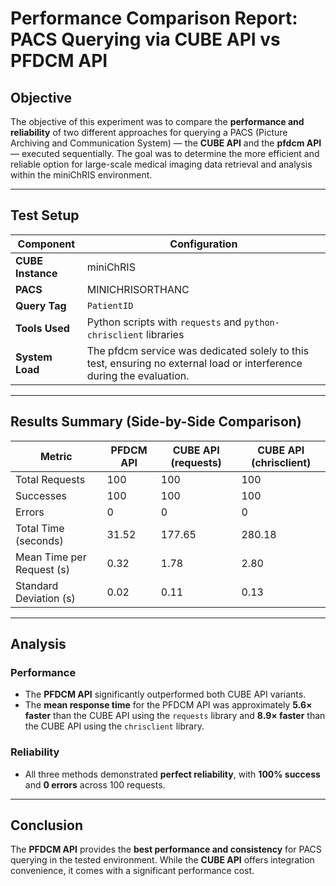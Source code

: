 # Performance Comparison Report: PACS Querying via CUBE API vs PFDCM API

## Objective
The objective of this experiment was to compare the **performance and reliability** of two different approaches for querying a PACS (Picture Archiving and Communication System) — the **CUBE API** and the **pfdcm API** — executed sequentially. The goal was to determine the more efficient and reliable option for large-scale medical imaging data retrieval and analysis within the miniChRIS environment.

---

## Test Setup

| Component        | Configuration                         |
|------------------|----------------------------------------|
| **CUBE Instance** | miniChRIS                             |
| **PACS**         | MINICHRISORTHANC                       |
| **Query Tag**    | `PatientID`                            |
| **Tools Used**   | Python scripts with `requests` and `python-chrisclient` libraries |
| **System Load**  | The pfdcm service was dedicated solely to this test, ensuring no external load or interference during the evaluation. |

---

## Results Summary (Side-by-Side Comparison)

| Metric                     | **PFDCM API** | **CUBE API (requests)** | **CUBE API (chrisclient)** |
|----------------------------|---------------|---------------------|----------------------------|
| Total Requests             | 100           | 100                 | 100                        |
| Successes                  | 100           | 100                 | 100                        |
| Errors                     | 0             | 0                   | 0                          |
| Total Time (seconds)       | 31.52         | 177.65              | 280.18                     |
| Mean Time per Request (s)  | 0.32          | 1.78                | 2.80                       |
| Standard Deviation (s)     | 0.02          | 0.11                | 0.13                       | 

---

## Analysis

### Performance
- The **PFDCM API** significantly outperformed both CUBE API variants.
- The **mean response time** for the PFDCM API was approximately **5.6× faster** than the CUBE API using the `requests` library and **8.9× faster** than the CUBE API using the `chrisclient` library.

### Reliability
- All three methods demonstrated **perfect reliability**, with **100% success** and **0 errors** across 100 requests.

---

## Conclusion

The **PFDCM API** provides the **best performance and consistency** for PACS querying in the tested environment. While the **CUBE API** offers integration convenience, it comes with a significant performance cost.



